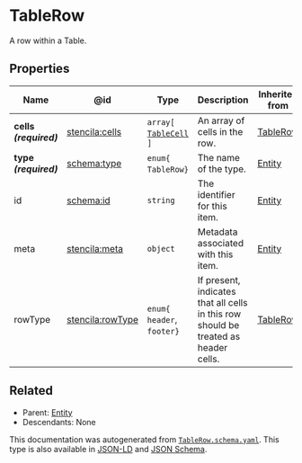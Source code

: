 # TableRow

A row within a Table.

## Properties

| Name                   | @id                                                         | Type                                    | Description                                                                          | Inherited from         |
| ---------------------- | ----------------------------------------------------------- | --------------------------------------- | ------------------------------------------------------------------------------------ | ---------------------- |
| **cells _(required)_** | [stencila:cells](https://schema.stenci.la/cells.jsonld)     | `array[`​[`TableCell`](./TableCell)​`]` | An array of cells in the row.                                                        | [TableRow](./TableRow) |
| **type _(required)_**  | [schema:type](https://schema.org/type)                      | `enum{`​`TableRow`​`}`                  | The name of the type.                                                                | [Entity](./Entity)     |
| id                     | [schema:id](https://schema.org/id)                          | `string`                                | The identifier for this item.                                                        | [Entity](./Entity)     |
| meta                   | [stencila:meta](https://schema.stenci.la/meta.jsonld)       | `object`                                | Metadata associated with this item.                                                  | [Entity](./Entity)     |
| rowType                | [stencila:rowType](https://schema.stenci.la/rowType.jsonld) | `enum{`​`header`, `footer`​`}`          | If present, indicates that all cells in this row should be treated as header cells.  | [TableRow](./TableRow) |

## Related

-   Parent: [Entity](./Entity)
-   Descendants: None

 This documentation was autogenerated from [`TableRow.schema.yaml`](https://github.com/stencila/schema/blob/master/schema/TableRow.schema.yaml). This type is also available in [JSON-LD](https://schema.stenci.la/TableRow.jsonld) and [JSON Schema](https://schema.stenci.la/TableRow.schema.json).
